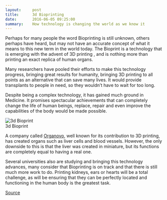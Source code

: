 ```yaml
---
layout:     post
title:      3d Bioprinting
date:       2016-06-05 09:25:00
summary:    How technology is changing the world as we know it
---
```


Perhaps for many people the word Bioprinting is still unknown, others perhaps have heard, but may not have an accurate concept of what it
means to this new term in the world today. The Bioprint is a technology that is emerging with the advent of 3D printing , and is nothing 
more than printing an exact replica of human organs. 

Many researchers have pooled their efforts to make this technology progress, bringing great results for humanity, bringing 3D printing to 
all points as an alternative that can save many lives. It would provide transplants to people in need, so they wouldn’t have to wait for 
too long.

Despite being a complex technology, it has gained much ground in Medicine. It promises spectacular achievements that can completely change
the life of human beings, replace, repair and even improve the capabilities of the body would be made possible.

![3d Bioprint](https://github.com/raeldominiquini/raeldominiquini.github.io/blob/master/images/9_bioprinting.jpg?raw=true)            
3d Bioprint

A company called [Organovo](http://organovo.com/), well known for its contribution to 3D printing, has created organs such as liver 
cells and blood vessels. However, the only downside to this is that the liver was created in miniature, but its functions are completely
equal to having a real one.

Several universities also are studying and bringing this technology advances, many consider that Bioprinting is on track and that there
is still much more work to do. Printing kidneys, ears or hearts will be a total challenge, as will be ensuring that they can be
perfectly located and functioning in the human body is the greatest task.

[Source](http://make-r.co/blog/make-revolution/bioimpresion-3d-una-replica-exacta-de-un-organo-humano)

